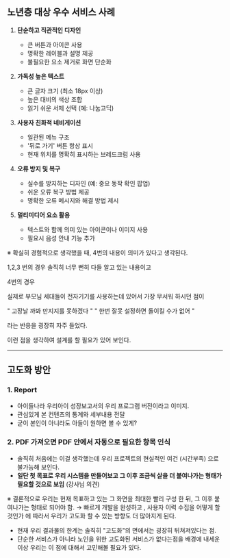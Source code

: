 
## 노년층 대상 우수 서비스 사례

1. **단순하고 직관적인 디자인**
    
    - 큰 버튼과 아이콘 사용
    - 명확한 레이블과 설명 제공
    - 불필요한 요소 제거로 화면 단순화
    
2. **가독성 높은 텍스트**
    
    - 큰 글자 크기 (최소 18px 이상)
    - 높은 대비의 색상 조합
    - 읽기 쉬운 서체 선택 (예: 나눔고딕)
    
3. **사용자 친화적 네비게이션**
    
    - 일관된 메뉴 구조
    - '뒤로 가기' 버튼 항상 표시
    - 현재 위치를 명확히 표시하는 브레드크럼 사용
    
4. **오류 방지 및 복구**
    
    - 실수를 방지하는 디자인 (예: 중요 동작 확인 팝업)
    - 쉬운 오류 복구 방법 제공
    - 명확한 오류 메시지와 해결 방법 제시
    
5. **멀티미디어 요소 활용**
    
    - 텍스트와 함께 의미 있는 아이콘이나 이미지 사용
    - 필요시 음성 안내 기능 추가

※ 확실히 경험적으로 생각했을 때, 4번의 내용이 의미가 있다고 생각된다.

1,2,3 번의 경우 솔직히 너무 뻔히 다들 알고 있는 내용이고

4번의 경우

실제로 부모님 세대들이 전자기기를 사용하는데 있어서 가장 무서워 하시던 점이

" 고장날 까봐 만지지를 못하겠다 "
" 한번 잘못 설정하면 돌이킬 수가 없어 "

라는 반응을 굉장히 자주 들었다.

이런 점을 생각하여 설계를 할 필요가 있어 보인다.


---

## 고도화 방안

### 1. Report 

- 아이들나라 우리아이 성장보고서의 우리 프로그램 버전이라고 이미지.
- 관심있게 본 컨텐츠의 통계와 세부내용 전달
- 굳이 본인이 아니라도 아들이 원하면 볼 수 있게?

### 2. PDF 가져오면 PDF 안에서 자동으로 필요한 항목 인식

- 솔직히 처음에는 이걸 생각했는데 우리 프로젝트의 현실적인 여건 (시간부족) 으로 불가능해 보인다. 
- **일단 첫 목표로 우리 시스템을 만들어보고 그 이후 조금씩 살을 더 붙여나가는 형태가 필요할 것으로 보임** (강사님 의견)


※ 결론적으로 우리는 현재 목표하고 있는 그 화면을 최대한 빨리 구성 한 뒤, 그 이후 붙여나가는 형태로 되어야 함. 
→ 빠르게 개발을 완성하고 , 사용자 이력 수집을 어떻게 할 것인가 에 따라서 우리가 고도화 할 수 있는 방향도 더 많아지게 된다.

- 현재 우리 결과물의 한계는 솔직히 "고도화"의 면에서는 굉장히 뒤쳐져있다는 점.
- 단순한 서비스가 아니라 노인을 위한 고도화된 서비스가 없다는점을 배경에 내세운 이상 우리는 이 점에 대해서 고민해볼 필요가 있다.